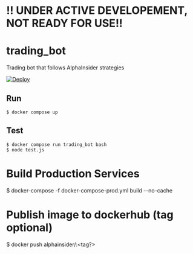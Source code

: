# !! UNDER ACTIVE DEVELOPEMENT, NOT READY FOR USE!!

# trading_bot
Trading bot that follows AlphaInsider strategies

[![Deploy](https://www.herokucdn.com/deploy/button.svg)](https://heroku.com/deploy)

## Run
`$ docker compose up`

## Test
`$ docker compose run trading_bot bash`  
`$ node test.js`

# Build Production Services
$ docker-compose -f docker-compose-prod.yml build --no-cache
# Publish image to dockerhub (tag optional)
$ docker push alphainsider/<service>:<tag?>
